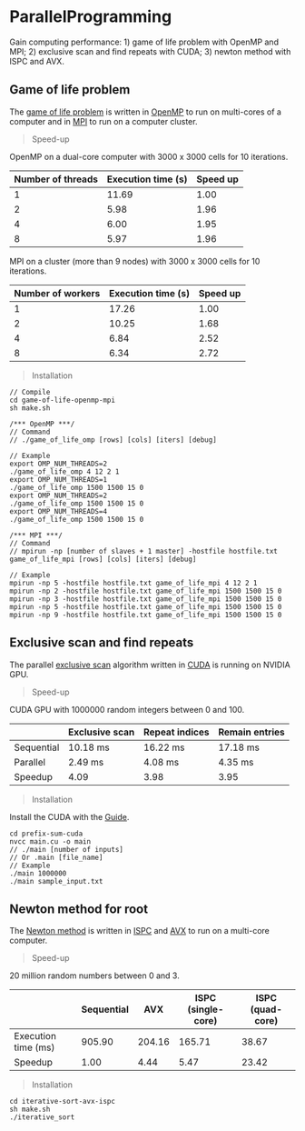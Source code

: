 # ParallelProgramming

Gain computing performance: 1) game of life problem with OpenMP and MPI; 2) exclusive scan and find repeats with CUDA; 3) newton method with ISPC and AVX.

## Game of life problem

The [game of life problem](https://en.wikipedia.org/wiki/Conway%27s_Game_of_Life) is written in [OpenMP](http://openmp.org/wp/) to run on multi-cores of a computer and in [MPI](http://www.open-mpi.org) to run on a computer cluster.

> Speed-up

OpenMP on a dual-core computer with 3000 x 3000 cells for 10 iterations.

| Number of threads | Execution time (s) | Speed up |
|-------------------|--------------------|----------|
| 1                 | 11.69              | 1.00     |
| 2                 | 5.98               | 1.96     |
| 4                 | 6.00               | 1.95     |
| 8                 | 5.97               | 1.96     |

MPI on a cluster (more than 9 nodes) with 3000 x 3000 cells for 10 iterations.

| Number of workers | Execution time (s) | Speed up |
|-------------------|--------------------|----------|
| 1                 | 17.26              | 1.00     |
| 2                 | 10.25              | 1.68     |
| 4                 | 6.84               | 2.52     |
| 8                 | 6.34               | 2.72     |

> Installation

```
// Compile
cd game-of-life-openmp-mpi
sh make.sh
```

```
/*** OpenMP ***/
// Command
// ./game_of_life_omp [rows] [cols] [iters] [debug]

// Example
export OMP_NUM_THREADS=2
./game_of_life_omp 4 12 2 1
export OMP_NUM_THREADS=1
./game_of_life_omp 1500 1500 15 0
export OMP_NUM_THREADS=2
./game_of_life_omp 1500 1500 15 0
export OMP_NUM_THREADS=4
./game_of_life_omp 1500 1500 15 0
```

```
/*** MPI ***/
// Command
// mpirun -np [number of slaves + 1 master] -hostfile hostfile.txt game_of_life_mpi [rows] [cols] [iters] [debug]

// Example
mpirun -np 5 -hostfile hostfile.txt game_of_life_mpi 4 12 2 1
mpirun -np 2 -hostfile hostfile.txt game_of_life_mpi 1500 1500 15 0
mpirun -np 3 -hostfile hostfile.txt game_of_life_mpi 1500 1500 15 0
mpirun -np 5 -hostfile hostfile.txt game_of_life_mpi 1500 1500 15 0
mpirun -np 9 -hostfile hostfile.txt game_of_life_mpi 1500 1500 15 0
```

## Exclusive scan and find repeats

The parallel [exclusive scan](http://http.developer.nvidia.com/GPUGems3/gpugems3_ch39.html) algorithm written in [CUDA](http://www.nvidia.com/object/cuda_home_new.html) is running on NVIDIA GPU. 

> Speed-up

CUDA GPU with 1000000 random integers between 0 and 100.

|            | Exclusive scan | Repeat indices | Remain entries |
|------------|----------------|----------------|----------------|
| Sequential | 10.18 ms       | 16.22 ms       | 17.18 ms       |
| Parallel   | 2.49 ms        | 4.08 ms        | 4.35 ms        |
| Speedup    | 4.09           | 3.98           | 3.95           |

> Installation

Install the CUDA with the [Guide](http://developer.download.nvidia.com/compute/cuda/7.5/Prod/docs/sidebar/CUDA_Quick_Start_Guide.pdf).

```
cd prefix-sum-cuda
nvcc main.cu -o main
// ./main [number of inputs]
// Or .main [file_name]
// Example
./main 1000000
./main sample_input.txt
```
## Newton method for root

The [Newton method](https://en.wikipedia.org/wiki/Newton%27s_method) is written in [ISPC](https://ispc.github.io) and [AVX](https://software.intel.com/en-us/articles/introduction-to-intel-advanced-vector-extensions) to run on a multi-core computer.

> Speed-up

20 million random numbers between 0 and 3.

|                     | Sequential | AVX    | ISPC (single-core) | ISPC (quad-core) |
|---------------------|------------|--------|--------------------|------------------|
| Execution time (ms) | 905.90     | 204.16 | 165.71             | 38.67            |
| Speedup             | 1.00       | 4.44   | 5.47               | 23.42            |

> Installation

```
cd iterative-sort-avx-ispc
sh make.sh
./iterative_sort
```


